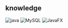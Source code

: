 ## knowledge

![java](https://img.shields.io/badge/-java-090909?style=for-the-badge&logo=)
![MySQL](https://img.shields.io/badge/-MySQL-090909?style=for-the-badge&logo=mysql)
![JavaFX](https://img.shields.io/badge/-JavaFX-090909?style=for-the-badge&logo=javafx)
